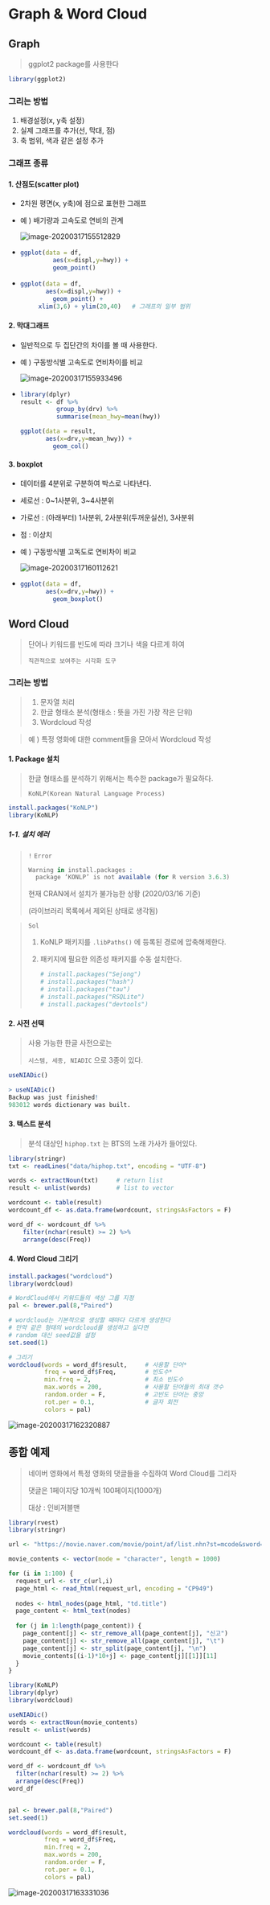 # Graph & Word Cloud



## Graph

> ggplot2 package를 사용한다

```R
library(ggplot2)
```



### 그리는 방법

1. 배경설정(x, y축 설정)
2. 실제 그래프를 추가(선, 막대, 점)
3. 축 범위, 색과 같은 설정 추가



### 그래프 종류

#### 1. 산점도(scatter plot)

- 2차원 평면(x, y축)에 점으로 표현한 그래프

- 예 ) 배기량과 고속도로 연비의 관계

  ![image-20200317155512829](Image/image-20200317155512829.png)

- ```R
  ggplot(data = df,
    	   aes(x=displ,y=hwy)) +
    	   geom_point()
  ```

- ```R
  ggplot(data = df,
         aes(x=displ,y=hwy)) +
    	   geom_point() +
   	   xlim(3,6) + ylim(20,40)   # 그래프의 일부 범위
  ```



#### 2. 막대그래프

- 일반적으로 두 집단간의 차이를 볼 때 사용한다.

- 예 ) 구동방식별 고속도로 연비차이를 비교

  ![image-20200317155933496](Image/image-20200317155933496.png)

- ```R
  library(dplyr)
  result <- df %>% 
            group_by(drv) %>%
            summarise(mean_hwy=mean(hwy))
  
  ggplot(data = result,
         aes(x=drv,y=mean_hwy)) +
    	   geom_col()
  ```



#### 3. boxplot

- 데이터를 4분위로 구분하여 박스로 나타낸다.

- 세로선 : 0~1사분위, 3~4사분위

- 가로선 : (아래부터) 1사분위, 2사분위(두꺼운실선), 3사분위

- 점  :  이상치

- 예 ) 구동방식별 고독도로 연비차이 비교

  ![image-20200317160112621](Image/image-20200317160112621.png)

- ```R
  ggplot(data = df,
         aes(x=drv,y=hwy)) +
    	   geom_boxplot()
  ```





## Word Cloud

> 단어나 키워드를 빈도에 따라 크기나 색을 다르게 하여 
>
> `직관적으로 보여주는 시각화 도구`



### 그리는 방법

> 1. 문자열 처리
> 2. 한글 형태소 분석(형태소 : 뜻을 가진 가장 작은 단위)
> 3. Wordcloud 작성

> 예 )  특정 영화에 대한 comment들을 모아서 Wordcloud 작성

#### 1. Package 설치

> 한글 형태소를 분석하기 위해서는 특수한 package가 필요하다.
>
> `KoNLP(Korean Natural Language Process)`

```R
install.packages("KoNLP")
library(KoNLP)
```



##### 1-1. 설치 에러

>  `!`  `Error`
>
> ```R
> Warning in install.packages :
>   package ‘KONLP’ is not available (for R version 3.6.3)
> ```
>
> 현재 CRAN에서 설치가 불가능한 상황 (2020/03/16 기준)
>
> (라이브러리 목록에서 제외된 상태로 생각됨)

> `Sol`
>
> 1. KoNLP 패키지를 `.libPaths()` 에 등록된 경로에 압축해제한다.
>
> 2. 패키지에 필요한 의존성 패키지를 수동 설치한다.
>
>    ```R
>    # install.packages("Sejong")
>    # install.packages("hash")
>    # install.packages("tau")
>    # install.packages("RSQLite")
>    # install.packages("devtools")
>    ```



#### 2. 사전 선택

> 사용 가능한 한글 사전으로는
>
> `시스템, 세종, NIADIC` 으로 3종이 있다.

```R
useNIADic()

> useNIADic()
Backup was just finished!
983012 words dictionary was built.
```



#### 3. 텍스트 분석

> 분석 대상인 `hiphop.txt` 는 BTS의 노래 가사가 들어있다.

```R
library(stringr)
txt <- readLines("data/hiphop.txt", encoding = "UTF-8")

words <- extractNoun(txt)     # return list
result <- unlist(words)       # list to vector

wordcount <- table(result)
wordcount_df <- as.data.frame(wordcount, stringsAsFactors = F)

word_df <- wordcount_df %>%
    filter(nchar(result) >= 2) %>%
    arrange(desc(Freq))
```



#### 4. Word Cloud 그리기

```R
install.packages("wordcloud")
library(wordcloud)

# WordCloud에서 키워드들의 색상 그룹 지정
pal <- brewer.pal(8,"Paired")

# wordcloud는 기본적으로 생성할 때마다 다르게 생성한다
# 만약 같은 형태의 wordcloud를 생성하고 싶다면
# random 대신 seed값을 설정
set.seed(1)

# 그리기
wordcloud(words = word_df$result,     # 사용할 단어*
          freq = word_df$Freq,        # 빈도수*
          min.freq = 2,               # 최소 빈도수
          max.words = 200,            # 사용할 단어들의 최대 갯수
          random.order = F,           # 고빈도 단어는 중앙
          rot.per = 0.1,              # 글자 회전
          colors = pal)
```



![image-20200317162320887](Image/image-20200317162320887.png)




## 종합 예제

> 네이버 영화에서 특정 영화의 댓글들을 수집하여 Word Cloud를 그리자
>
> 댓글은 1페이지당 10개씩 100페이지(1000개)
>
> 대상 : 인비저블맨

```R
library(rvest)
library(stringr)

url <- "https://movie.naver.com/movie/point/af/list.nhn?st=mcode&sword=189001&target=&page="

movie_contents <- vector(mode = "character", length = 1000)

for (i in 1:100) {
  request_url <- str_c(url,i)
  page_html <- read_html(request_url, encoding = "CP949")
  
  nodes <- html_nodes(page_html, "td.title")
  page_content <- html_text(nodes)
  
  for (j in 1:length(page_content)) {
    page_content[j] <- str_remove_all(page_content[j], "신고")
    page_content[j] <- str_remove_all(page_content[j], "\t")
    page_content[j] <- str_split(page_content[j], "\n")
    movie_contents[(i-1)*10+j] <- page_content[j][[1]][11]
  }
}
```

```R
library(KoNLP)
library(dplyr)
library(wordcloud)

useNIADic()
words <- extractNoun(movie_contents)
result <- unlist(words)

wordcount <- table(result)
wordcount_df <- as.data.frame(wordcount, stringsAsFactors = F)

word_df <- wordcount_df %>%
  filter(nchar(result) >= 2) %>%
  arrange(desc(Freq))
word_df


pal <- brewer.pal(8,"Paired")
set.seed(1)

wordcloud(words = word_df$result,
          freq = word_df$Freq,
          min.freq = 2,
          max.words = 200,
          random.order = F,
          rot.per = 0.1,
          colors = pal)
```



![image-20200317163331036](Image/image-20200317163331036.png)